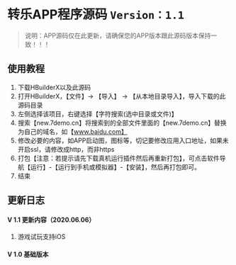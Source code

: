# 转乐APP程序源码 `Version：1.1`
> 说明：APP源码仅在此更新，请确保您的APP版本跟此源码版本保持一致！！！
## 使用教程
1. 下载HBuilderX以及此源码
2. 打开HBuilderX，【文件】-> 【导入】 -> 【从本地目录导入】，导入下载的此源码目录
3. 左侧选择该项目，右键选择【字符搜索(选中目录或文件)】
4. 搜索【new.7demo.cn】将搜索到的全部文件里面的【new.7demo.cn】替换为自己的域名，如【www.baidu.com】
5. 修改必要的内容，如APP启动图，图标等，切记要修改应用入口地址，如果未开启ssl，请修改成http，而非https
6. 打包【注意：若提示请先下载真机运行插件然后再重新打包】，可点击软件导航【运行】-【运行到手机或模拟器】-【安装】，然后再打包即可。
7. 结束

## 更新日志
#### V 1.1 更新内容（2020.06.06）
1. 游戏试玩支持iOS

#### V 1.0 基础版本